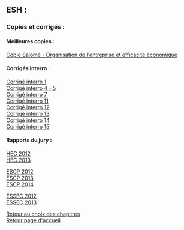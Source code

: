 ## ESH : <br />
### Copies et corrigés : <br />
#### Meilleures copies : <br />
[Copie Salomé - Organisation de l'entreprise et efficacité économique]() <br />

#### Corrigés interro : <br />
[Corrigé interro 1]() <br />
[Corrigé interro 4 - 5]() <br />
[Corrigé interro 7]() <br />
[Corrigé interro 11]() <br />
[Corrigé interro 12]() <br />
[Corrigé interro 13]() <br />
[Corrigé interro 14]() <br />
[Corrigé interro 15]() <br />

#### Rapports du jury : <br />
[HEC 2012]()<br />
[HEC 2013]()<br />

[ESCP 2012]()<br />
[ESCP 2013]()<br />
[ESCP 2014]()<br />

[ESSEC 2012]()<br />
[ESSEC 2013]()<br />

[Retour au choix des chapitres](https://vaihess.github.io/eshece1/esh) <br />
[Retour page d'accueil](https://vaihess.github.io/eshece1)
